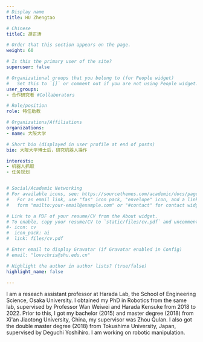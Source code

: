```yaml
---
# Display name
title: HU Zhengtao

# Chinese
titleC: 胡正涛

# Order that this section appears on the page.
weight: 60

# Is this the primary user of the site?
superuser: false

# Organizational groups that you belong to (for People widget)
#   Set this to `[]` or comment out if you are not using People widget.
user_groups:
- 合作研究者 #Collaborators

# Role/position
role: 特任助教

# Organizations/Affiliations
organizations:
- name: 大阪大学

# Short bio (displayed in user profile at end of posts)
bio: 大阪大学博士后，研究机器人操作

interests:
- 机器人抓取
- 任务规划


# Social/Academic Networking
# For available icons, see: https://sourcethemes.com/academic/docs/page-builder/#icons
#   For an email link, use "fas" icon pack, "envelope" icon, and a link in the
#   form "mailto:your-email@example.com" or "#contact" for contact widget.

# Link to a PDF of your resume/CV from the About widget.
# To enable, copy your resume/CV to `static/files/cv.pdf` and uncomment the lines below.
#- icon: cv
#  icon_pack: ai
#  link: files/cv.pdf

# Enter email to display Gravatar (if Gravatar enabled in Config)
# email: "lovvchris@shu.edu.cn"

# Highlight the author in author lists? (true/false)
highlight_name: false

---
```


I am a reseach assistant professor at Harada Lab, the School of Engineering Science, Osaka University. I obtained my PhD in Robotics from the same lab, supervised by Professor Wan Weiwei and Harada Kensuke from 2018 to 2022. Prior to this, I got my bachelor (2015) and master degree (2018) from Xi'an Jiaotong University, China, my supervisor was Zhou Qulan. I also got the double master degree (2018) from Tokushima University, Japan, supervised by Deguchi Yoshihiro. I am working on robotic manipulation.